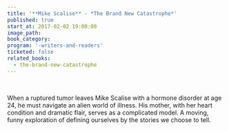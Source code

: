 ```yaml
---
title: '**Mike Scalise** - *The Brand New Catastrophe*'
published: true
start_at: 2017-02-02 19:00:00
image_path:
book_category:
program: '-writers-and-readers'
ticketed: false
related_books:
  - the-brand-new-catastrophe
---
```



<br>

When a ruptured tumor leaves Mike Scalise with a hormone disorder at age 24, he must navigate an alien world of illness. His mother, with her heart condition and dramatic flair, serves as a complicated model. A moving, funny exploration of defining ourselves by the stories we choose to tell.